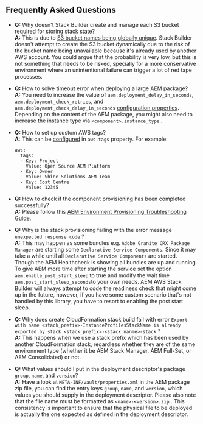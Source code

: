 Frequently Asked Questions
--------------------------

* __Q:__ Why doesn't Stack Builder create and manage each S3 bucket required for storing stack state?<br/>
  __A:__ This is due to [S3 bucket names being globally unique](https://docs.aws.amazon.com/AmazonS3/latest/dev/UsingBucket.html). Stack Builder doesn't attempt to create the S3 bucket dynamically due to the risk of the bucket name being unavailable because it's already used by another AWS account. You could argue that the probability is very low, but this is not something that needs to be risked, specially for a more conservative environment where an unintentional failure can trigger a lot of red tape processes.

* __Q:__ How to solve timeout error when deploying a large AEM package?<br/>
  __A:__ You need to increase the value of `aem.deployment_delay_in_seconds`, `aem.deployment_check_retries`, and `aem.deployment_check_delay_in_seconds` [configuration properties](https://github.com/shinesolutions/aem-aws-stack-builder/blob/master/docs/configuration.md). Depending on the content of the AEM package, you might also need to increase the instance type via `<component>.instance_type` .

* __Q:__ How to set up custom AWS tags?<br/>
  __A:__ This can be [configured](https://github.com/shinesolutions/aem-aws-stack-builder/blob/master/docs/configuration.md#aws-configuration-properties) in `aws.tags` property. For example:
  ```
  aws:
    tags:
    - Key: Project
      Value: Open Source AEM Platform
    - Key: Owner
      Value: Shine Solutions AEM Team
    - Key: Cost Centre
      Value: 12345
  ```

* __Q:__ How to check if the component provisioning has been completed successfully?<br/>
  __A:__ Please follow this [AEM Environment Provisioning Troubleshooting Guide](https://github.com/shinesolutions/aem-aws-stack-builder/blob/master/docs/troubleshooting-guide.md#aem-environment-provisioning).

* __Q:__ Why is the stack provisioning failing with the error message `unexpected response code` ?<br/>
  __A:__ This may happen as some bundles e.g. `Adobe Granite CRX Package Manager` are starting some `Declarative Service Components`. Since it may take a while until all `Declarative Service Components` are started. Though the AEM Healthcheck is showing all bundles are up and running. To give AEM more time after starting the service set the option `aem.enable_post_start_sleep` to true and modify the wait time `aem.post_start_sleep_seconds`to your own needs. AEM AWS Stack Builder will always attempt to code the readiness check that might come up in the future, however, if you have some custom scenario that's not handled by this library, you have to resort to enabling the post start sleep.

 * __Q:__ Why does create CloudFormation stack build fail with error `Export with name <stack_prefix>-InstanceProfilesStackName is already exported by stack <stack_prefix>-<stack_nanme>-stack` ?<br/>
  __A:__ This happens when we use a stack prefix which has been used by another CloudFormation stack, regardless whether they are of the same environment type (whether it be AEM Stack Manager, AEM Full-Set, or AEM Consolidated) or not.

* __Q:__ What values should I put in the deployment descriptor's package `group`, `name`, and `version`?<br/>
  __A:__ Have a look at `META-INF/vault/properties.xml` in the AEM package zip file, you can find the entry keys `group`, `name`, and `version`, which values you should supply in the deployment descriptor. Please also note that the file name must be formatted as `<name>-<version>.zip` . This consistency is important to ensure that the physical file to be deployed is actually the one expected as defined in the deployment descriptor.
